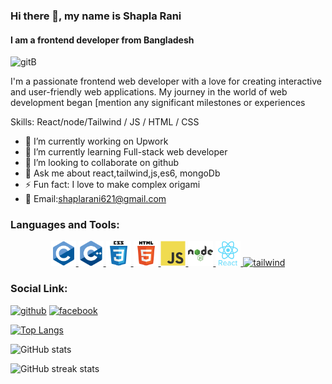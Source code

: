### Hi there 👋, my name is  Shapla Rani
#### I am a frontend developer from Bangladesh
![gitB](https://github.com/ShaplaRani/ShaplaRani/assets/138357040/d98e939c-1bea-423d-b31a-fcefe2bfd5b5)

 I'm a passionate frontend web developer with a love for creating interactive and user-friendly web applications. My journey in the world of web development began [mention any significant milestones or experiences

Skills: React/node/Tailwind / JS / HTML / CSS

- 🔭 I’m currently working on Upwork 
- 🌱 I’m currently learning Full-stack web developer 
- 👯 I’m looking to collaborate on github 
- 💬 Ask me about react,tailwind,js,es6, mongoDb  
- ⚡ Fun fact:  I love to make complex origami
 - 💬 Email:shaplarani621@gmail.com 


</p>

<h3 align="left">Languages and Tools:</h3>
<p align="center"> <a href="https://www.cprogramming.com/" target="_blank" rel="noreferrer"> <img src="https://raw.githubusercontent.com/devicons/devicon/master/icons/c/c-original.svg" alt="c" width="40" height="40"/> </a> <a href="https://www.w3schools.com/cpp/" target="_blank" rel="noreferrer"> <img src="https://raw.githubusercontent.com/devicons/devicon/master/icons/cplusplus/cplusplus-original.svg" alt="cplusplus" width="40" height="40"/> </a> <a href="https://www.w3schools.com/css/" target="_blank" rel="noreferrer"> <img src="https://raw.githubusercontent.com/devicons/devicon/master/icons/css3/css3-original-wordmark.svg" alt="css3" width="40" height="40"/> </a> <a href="https://www.w3.org/html/" target="_blank" rel="noreferrer"> <img src="https://raw.githubusercontent.com/devicons/devicon/master/icons/html5/html5-original-wordmark.svg" alt="html5" width="40" height="40"/> </a> <a href="https://developer.mozilla.org/en-US/docs/Web/JavaScript" target="_blank" rel="noreferrer"> <img src="https://raw.githubusercontent.com/devicons/devicon/master/icons/javascript/javascript-original.svg" alt="javascript" width="40" height="40"/> </a> <a href="https://nodejs.org" target="_blank" rel="noreferrer"> <img src="https://raw.githubusercontent.com/devicons/devicon/master/icons/nodejs/nodejs-original-wordmark.svg" alt="nodejs" width="40" height="40"/> </a> <a href="https://reactjs.org/" target="_blank" rel="noreferrer"> <img src="https://raw.githubusercontent.com/devicons/devicon/master/icons/react/react-original-wordmark.svg" alt="react" width="40" height="40"/> </a> <a href="https://tailwindcss.com/" target="_blank" rel="noreferrer"> <img src="https://www.vectorlogo.zone/logos/tailwindcss/tailwindcss-icon.svg" alt="tailwind" width="40" height="40"/> </a> </p>

<p> <h3 align="left">Social Link:</h3></p>

[<img src='https://cdn.jsdelivr.net/npm/simple-icons@3.0.1/icons/github.svg' alt='github' height='40'>](https://github.com/ShaplaRani)  [<img src='https://cdn.jsdelivr.net/npm/simple-icons@3.0.1/icons/facebook.svg' alt='facebook' height='40'>](https://www.facebook.com/https://www.facebook.com/shaplalife?mibextid=ZbWKwL)  

[![Top Langs](https://github-readme-stats.vercel.app/api/top-langs/?username=ShaplaRani)](https://github.com/anuraghazra/github-readme-stats)

![GitHub stats](https://github-readme-stats.vercel.app/api?username=ShaplaRani&show_icons=true)  

![GitHub streak stats](https://streak-stats.demolab.com/?user=ShaplaRani)  


